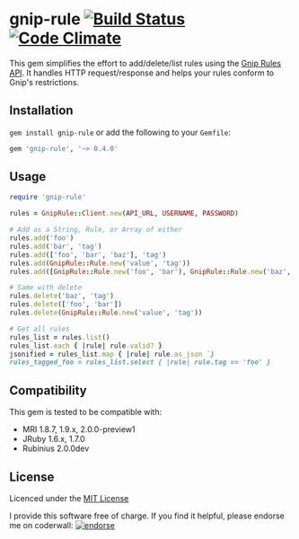 # gnip-rule [![Build Status](https://secure.travis-ci.org/eriwen/gnip-rule.png)](http://travis-ci.org/eriwen/gnip-rule) [![Code Climate](https://codeclimate.com/github/eriwen/gnip-rule.png)](https://codeclimate.com/github/eriwen/gnip-rule)
This gem simplifies the effort to add/delete/list rules using the [Gnip Rules API](http://support.gnip.com/customer/portal/articles/477713-rules-methods-documentation). It handles HTTP request/response and helps your rules conform to Gnip's restrictions.

## Installation
`gem install gnip-rule` or add the following to your `Gemfile`:

```ruby
gem 'gnip-rule', '~> 0.4.0'
```

## Usage

```ruby
require 'gnip-rule'

rules = GnipRule::Client.new(API_URL, USERNAME, PASSWORD)

# Add as a String, Rule, or Array of either
rules.add('foo')
rules.add('bar', 'tag')
rules.add(['foo', 'bar', 'baz'], 'tag')
rules.add(GnipRule::Rule.new('value', 'tag'))
rules.add([GnipRule::Rule.new('foo', 'bar'), GnipRule::Rule.new('baz', 'tag2')])

# Same with delete
rules.delete('baz', 'tag')
rules.delete(['foo', 'bar'])
rules.delete(GnipRule::Rule.new('value', 'tag'))

# Get all rules
rules_list = rules.list()
rules_list.each { |rule| rule.valid? }
jsonified = rules_list.map { |rule| rule.as_json `}
rules_tagged_foo = rules_list.select { |rule| rule.tag == 'foo' }
```

## Compatibility
This gem is tested to be compatible with:

 * MRI 1.8.7, 1.9.x, 2.0.0-preview1
 * JRuby 1.6.x, 1.7.0
 * Rubinius 2.0.0dev

## License
Licenced under the [MIT License](http://www.opensource.org/licenses/mit-license.php)

I provide this software free of charge. If you find it helpful, please endorse me on coderwall: [![endorse](http://api.coderwall.com/eriwen/endorsecount.png)](http://coderwall.com/eriwen)
